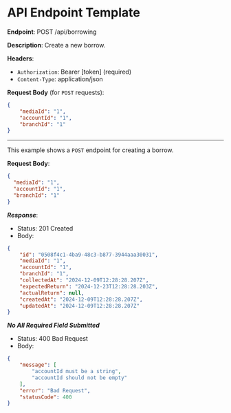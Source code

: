 # API Endpoint Template

**Endpoint**:
POST /api/borrowing

**Description**: Create a new borrow.

**Headers**:
- `Authorization`: Bearer [token] (required)
- `Content-Type`: application/json

**Request Body** (for `POST` requests):

```json
{
    "mediaId": "1",
    "accountId": "1",
    "branchId": "1"
}
```

---

This example shows a `POST` endpoint for creating a borrow.

**Request Body**:

```json
{
  "mediaId": "1",
  "accountId": "1",
  "branchId": "1"
}
```

***Response***:

- Status: 201 Created
- Body:

```json
{
    "id": "0508f4c1-4ba9-48c3-b877-3944aaa30031",
    "mediaId": "1",
    "accountId": "1",
    "branchId": "1",
    "collectedAt": "2024-12-09T12:28:28.207Z",
    "expectedReturn": "2024-12-23T12:28:28.203Z",
    "actualReturn": null,
    "createdAt": "2024-12-09T12:28:28.207Z",
    "updatedAt": "2024-12-09T12:28:28.207Z"
}
```

***No All Required Field Submitted***

- Status: 400 Bad Request
- Body:

```json
{
    "message": [
        "accountId must be a string",
        "accountId should not be empty"
    ],
    "error": "Bad Request",
    "statusCode": 400
}
```